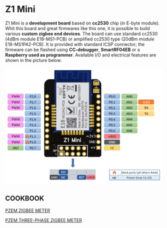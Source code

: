 # Z1 Mini


Z1 Mini is a **development board** based on **cc2530** chip (in E-byte module). 
Whit this board and great firmwares like this one, it is possible to build various **custom zigbee end devices**.
The board can use standard cc2530 (4dBm module E18-MS1-PCB) or amplified cc2530 type (20dBm module E18-MS1PA2-PCB).
It is provided with standard ICSP connector; the firmware can be flashed using **CC-debugger**, **SmartRF04EB** or a **Raspberry used as programmer**.
Available I/O and electrical features are shown in the picture below.

<img src="https://github.com/Gio-dot/Z1-Mini/blob/gh-pages/images/Z1%20Mini%20Pinout.png?raw=true" width="850'">


## COOKBOOK

[PZEM ZIGBEE METER](https://gio-dot.github.io/Z1-Mini/pzem-zigbee-meter)

[PZEM THREE-PHASE ZIGBEE METER](https://gio-dot.github.io/Z1-Mini/pzem-three-phase-zigbee-meter)




